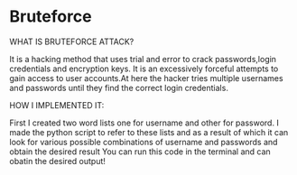 # Bruteforce
WHAT IS BRUTEFORCE ATTACK?


It is a hacking method that uses trial and error to crack passwords,login credentials and encryption keys.
It is an excessively forceful attempts to gain access to user accounts.At here the hacker tries multiple usernames and passwords until they find the correct login credentials.


HOW I IMPLEMENTED IT:


First I created two word lists one for username and other for password.
I made the python script to refer to these lists and as a result of which it can look for various possible combinations of username and passwords and obtain the desired result
You can run this code in the terminal and can obatin the desired output!
